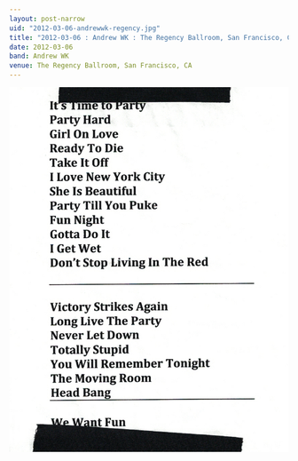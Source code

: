 ```yaml
---
layout: post-narrow
uid: "2012-03-06-andrewwk-regency.jpg"
title: "2012-03-06 : Andrew WK : The Regency Ballroom, San Francisco, CA"
date: 2012-03-06
band: Andrew WK
venue: The Regency Ballroom, San Francisco, CA
---
```


<div class="showcase">
  <img src="/img/2012/03/20120306-AndrewWK-Regency.jpg" alt="2012-03-06-andrewwk-regency.jpg">
</div>
